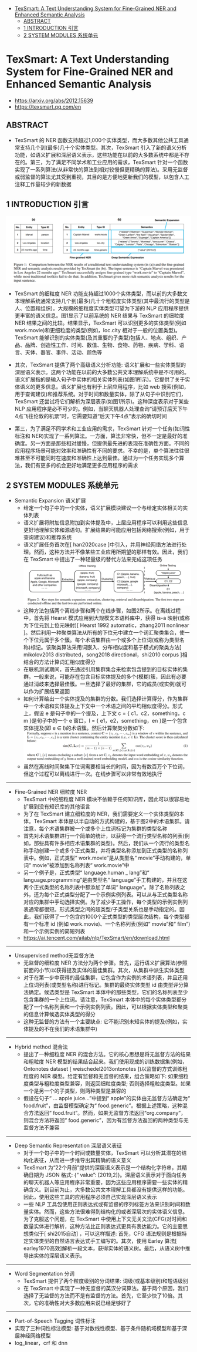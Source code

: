 <!-- TOC -->

- [TexSmart: A Text Understanding System for Fine-Grained NER and Enhanced Semantic Analysis](#texsmart-a-text-understanding-system-for-fine-grained-ner-and-enhanced-semantic-analysis)
  - [ABSTRACT](#abstract)
  - [1 INTRODUCTION 引言](#1-introduction-引言)
  - [2 SYSTEM MODULES 系统单元](#2-system-modules-系统单元)

<!-- /TOC -->
# TexSmart: A Text Understanding System for Fine-Grained NER and Enhanced Semantic Analysis
- https://arxiv.org/abs/2012.15639
- https://texsmart.qq.com/en

## ABSTRACT
- TexSmart 的 NER 函数支持超过1,000个实体类型，而大多数其他公共工具通常支持几个到(最多)几十个实体类型。其次，TexSmart 引入了新的语义分析功能，如语义扩展和深层语义表示，这些功能在以前的大多数系统中都是不存在的。第三，为了满足不同学术和工业应用的需求，TexSmart 针对一个函数实现了一系列算法(从非常快的算法到相对较慢但更精确的算法)。采用无监督或弱监督的算法尤其受到重视，其目的是方便地更新我们的模型，以包含人工注释工作量较少的新数据

## 1 INTRODUCTION 引言
![](../../../source/images/061706202101061804.png)

- TexSmart 的细粒度 NER 功能支持超过1000个实体类型，而以前的大多数文本理解系统通常支持几个到(最多)几十个粗粒度实体类型(其中最流行的类型是人、位置和组织)。大规模的细粒度实体类型可望为下游的 NLP 应用程序提供更丰富的语义信息。图1显示了以前系统的 NER 结果与 TexSmart 的细粒度 NER 结果之间的比较。结果显示，TexSmart 可以识别更多的实体类型(例如 work.movie)和更细粒度的类型(例如，loc.city 相对于一般的位置类型)。TexSmart 能够识别的实体类型(及其重要的子类型)包括人、地点、组织、产品、品牌、创造性工作、时间、数值、生物、食物、药物、疾病、学科、语言、天体、器官、事件、活动、颜色等

- 其次，TexSmart 提供了两个高级语义分析功能: 语义扩展和一些实体类型的深层语义表示。这两个功能在以前的大多数公共文本理解系统中是不可用的。语义扩展指的是输入句子中实体的相关实体列表(如图1所示)。它提供了关于实体语义的更多信息。语义扩展也有利于上层应用程序，比如 web 搜索(例如，用于查询建议)和推荐系统。对于时间和数量实体，除了从句子中识别它们，TexSmart 还尝试将它们解析为深层表示(如图1所示)。这种深度表示对于某些 NLP 应用程序是必不可少的。例如，当聊天机器人处理查询“请预订后天下午4点飞往伦敦的机票”时，它需要知道“后天下午4点”表示的确切时间

- 第三，为了满足不同学术和工业应用的需求，TexSmart 针对一个任务(如词性标注和 NER)实现了一系列算法。一方面，算法非常快，但不一定是最好的准确度。另一方面是那些相对缓慢，但提供最先进的表现在准确性方面。不同的应用程序场景可能对效率和准确性有不同的要求。不幸的是，单个算法往往很难甚至不可能同时在速度和准确性上达到最佳。通过为一个任务实现多个算法，我们有更多的机会更好地满足更多应用程序的需求

## 2 SYSTEM MODULES 系统单元
- Semantic Expansion 语义扩展
  - 给定一个句子中的一个实体，语义扩展模块建议一个与给定实体相关的实体列表
  - 语义扩展将附加信息附加到实体提及中，上层应用程序可以利用这些信息更好地理解实体和源语句。扩展结果的可能应用包括网络搜索(例如，用于查询建议)和推荐系统
  - 语义扩展任务首次在[ han2020case ]中引入，并用神经网络方法进行处理。然而，这种方法并不像某些工业应用所期望的那样有效。因此，我们在 TexSmart 中提出了一种轻量级的替代方法来完成这项任务
![](../../../source/images/062006202101061804.png)
  - 这种方法包括两个离线步骤和两个在线步骤，如图2所示。在离线过程中，首先将 Hearst 模式应用到大规模文本语料库中，获得 is-a 映射(或称为下位元到上位元映射)[ Hearst 1992 automatic，zhang2011 nonlinear ]。然后利用一种聚类算法从所有的下位元中建立一个词汇聚类集合，使一个下位元属于多个簇。每个术语集群由一个或多个上位词(或称为类型名称)标记。该聚类算法采用词嵌入、分布相似度和基于模式的聚类方法[ mikolov2013 distributed，song2018 directional，shi2010 corpus ]相结合的方法计算词汇相似度得分
  - 在联机测试期间，首先通过引用集群集合来检索包含提到的目标实体的集群。一般来说，可能存在包含目标实体提及的多个(模糊)簇，因此有必要通过消歧来选择最佳簇。一旦选择了最好的集群，它的成员(或实例)就可以作为扩展结果返回
  - 如何计算给出一个实体提及的集群的分数。我们选择计算得分，作为集群中一个术语和实体提及上下文中一个术语之间的平均相似度得分。形式上，假设 e 是句子中的一个提及，上下文 c = { c1，c2，something，c m }是句子中的一个 e 窗口，l = { e1，e2，something，en }是一个包含实体提及(即 e ∈ l)的术语簇。然后计算聚类分数如下:
![](../../../source/images/072207202101071804.png)
  - 虽然在离线时间聚集下位词需要相当长的时间，因为有数百万个下位词，但这个过程可以离线进行一次。在线步骤可以非常有效地执行

---
- Fine-Grained NER 细粒度 NER
  - TexSmart 中的细粒度 NER 模块不依赖于任何知识库，因此可以很容易地扩展到没有知识库的其他语言
  - 为了在 TexSmart 建立细粒度的 NER，我们需要定义一个实体类型的本体。TexSmart 本体是以半自动的方式构建的，基于图2中的术语集群。请注意，每个术语集群被一个或多个上位词标记为集群的类型名称
  - 首先对术语集群进行一个简单的统计，以获得一个流行类型名称的列表(例如，那些具有许多相应术语集群的类型)。然后，我们从一个流行的类型名称手动创建一个或多个正式类型，并将类型名称添加到正式类型的名称列表中。例如，正式类型“ work.movie”是从类型名“ movie”手动构建的，单词“ movie”被添加到名称列表“ work.movie”中
  - 另一个例子是，正式类型“ language.human _ lang”和“ language.programming”是由类型名“ language”手工构建的，并且在这两个正式类型的名称列表中都添加了单词“ language”。除了名称列表之外，还为每个正式类型分配了一个示例实例列表。可以从与正式类型名称对应的集群中手动选择实例。为了减少手工操作，每个类型的示例实例列表通常都很短。形式类型之间的超类型/子类型关系也是手动指定的。因此，我们获得了一个包含约1000个正式类型的类型层次结构，每个类型都有一个标准 id (例如 work.movie)、一个名称列表(例如“ movie”和“ film”)和一个示例实例的简短列表
  - https://ai.tencent.com/ailab/nlp/TexSmart/en/download.html

---
- Unsupervised method无监督方法
  - 无监督的细粒度 NER 方法分为两个步骤。首先，运行语义扩展算法(参照前面的小节)以获得提及实体的最佳集群。其次，从集群中派生实体类型
  - 对于在第一步中获得的最佳集群，它包含作为实例的术语列表，并且还用上位词列表(或类型名称)进行标记。集群的最终实体类型 id 由类型评分算法确定。候选类型是 TexSmart 本体中的那些类型，它们的名称列表至少包含集群的一个上位词。请注意，TexSmart 本体中的每个实体类型都分配了一个名称列表和一个示例实例列表。因此，可以根据实体类型和聚类的信息计算候选实体类型的得分
  - 这种无监督的方法有一个主要缺点: 它不能识别未知实体的提及(例如，实体提及的不在我们的术语集群中)

---
- Hybrid method 混合法
  - 提出了一种细粒度 NER 的混合方法。它的核心思想是将无监督方法的结果和粗粒度 NER 模型的结果结合起来。我们使用现成的训练数据集(例如，Ontonotes dataset [ weischedel2013ontonotes ])以监督的方式训练粗粒度的 NER 模型。给定有监督和无监督的结果，组合策略如下: 如果细粒度类型与粗粒度类型兼容，则返回细粒度类型; 否则选择粗粒度类型。如果一个是另一个的子类型，则两种类型是兼容的
  - 假设在句子“ ... apple juice...”中提到“ apple”的实体由无监督方法确定为“ food.fruit”，由监督模型确定为“ food.generic”。根据上述策略，这种混合方法返回“ food.fruit”。然而，如果无监督方法返回“org.company”，则混合方法将返回“ food.generic”，因为有监督方法返回的两种类型与无监督方法不兼容

---
- Deep Semantic Representation 深层语义表征
  - 对于一个句子中的一个时间或数量实体，TexSmart 可以分析其潜在的结构化表征，从而进一步推导出其精确的语义意义
  - TexSmart 为“22个月前”提供的深层语义表示是一个结构化字符串，其精确日期为 JSON 格式: {“ value”: [2019,2]}。深层语义表示对于面向任务的聊天机器人等应用程序非常重要，因为这些应用程序需要一些实体的精确含义。到目前为止，大多数公共文本理解工具都没有提供这样的功能。因此，使用这些工具的应用程序必须自己实现深层语义表示
  - 一些 NLP 工具包使用正则表达式或有监督的序列标签方法来识别时间和数量实体。然而，这些方法很难得到结构化的或者深层次的实体语义信息。为了克服这个问题，在 TexSmart 中使用上下文无关文法(CFG)对时间和数量实体进行解析，这种方法比正则表达式更具有表达能力。它的主要思想类似于[ shi2015自动] ，可以这样描述: 首先，CFG 语法规则是根据特定实体类型的自然语言表达式手工编写的。其次，使用 Earley 算法[ earley1970高效]解析一段文本，获得实体的语义树。最后，从语义树中推导出实体的深层语义表示。

---
- Word Segmentation 分词
  - TexSmart 提供了两个粒度级别的分词结果: 词级(或基本级别)和短语级别
  - 在 TexSmart 中实现了一种无监督的英汉分词算法。基于两个原因，我们选择了无监督的方法而不是有监督的方法。首先，它至少快了10倍。其次，它的准确性对大多数应用来说已经足够好了

---
- Part-of-Speech Tagging 词性标注
- 实现了三种词性标注模型: 基于对数线性模型、基于条件随机域模型和基于深层神经网络模型
- log_linear，crf 和 dnn
